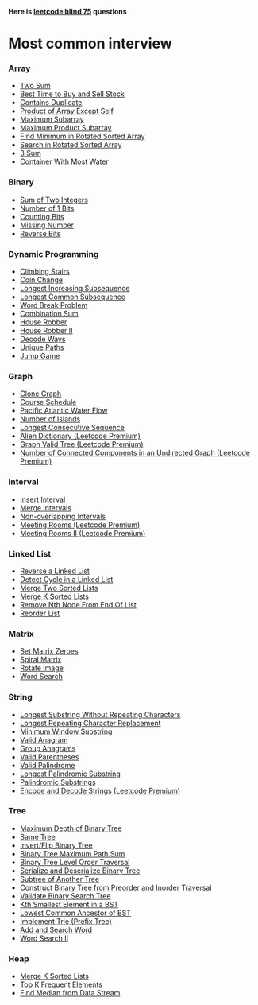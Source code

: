**Here is [leetcode blind 75](https://leetcode.com/discuss/general-discussion/460599/blind-75-leetcode-questions
) questions**

# Most common interview


### Array ###
* [Two Sum](https://github.com/h4hany/proplem-solving-study/blob/master/interview/leetcode%2075/array/1.%20Two%20Sum.rb)
* [Best Time to Buy and Sell Stock](https://github.com/h4hany/proplem-solving-study/blob/master/interview/leetcode%2075/array/11.%20Container%20With%20Most%20Water.rb)
* [Contains Duplicate](https://github.com/h4hany/proplem-solving-study/blob/master/interview/leetcode%2075/array/217.%20Contains%20Duplicate.rb)
* [Product of Array Except Self](https://github.com/h4hany/proplem-solving-study/blob/master/interview/leetcode%2075/array/238.%20Product%20of%20Array%20Except%20Self.rb)
* [Maximum Subarray](https://github.com/h4hany/proplem-solving-study/blob/master/interview/leetcode%2075/array/53.%20Maximum%20Subarray.rb) 
* [Maximum Product Subarray](https://github.com/h4hany/proplem-solving-study/blob/master/interview/leetcode%2075/array/152.%20Maximum%20Product%20Subarray.rb)
* [Find Minimum in Rotated Sorted Array](https://github.com/h4hany/proplem-solving-study/blob/master/interview/leetcode%2075/array/153.%20Find%20Minimum%20in%20Rotated%20Sorted%20Array.rb)
* [Search in Rotated Sorted Array](https://github.com/h4hany/proplem-solving-study/blob/master/interview/leetcode%2075/array/33.%20Search%20in%20Rotated%20Sorted%20Array.rb)
* [3 Sum](https://github.com/h4hany/proplem-solving-study/blob/master/interview/leetcode%2075/array/15.%203Sum.rb)
* [Container With Most Water](https://github.com/h4hany/proplem-solving-study/blob/master/interview/leetcode%2075/array/11.%20Container%20With%20Most%20Water.rb)
### Binary 
* [Sum of Two Integers]()
* [Number of 1 Bits]()
* [Counting Bits]()
* [Missing Number]()
* [Reverse Bits]()
### Dynamic Programming 
* [Climbing Stairs]()
* [Coin Change]()
* [Longest Increasing Subsequence]()
* [Longest Common Subsequence]()
* [Word Break Problem]()
* [Combination Sum]()
* [House Robber]()
* [House Robber II]()
* [Decode Ways]()
* [Unique Paths]()
* [Jump Game]()

### Graph 
* [Clone Graph]()
* [Course Schedule]()
* [Pacific Atlantic Water Flow]()
* [Number of Islands]()
* [Longest Consecutive Sequence]()
* [Alien Dictionary (Leetcode Premium)]()
* [Graph Valid Tree (Leetcode Premium)]()
* [Number of Connected Components in an Undirected Graph (Leetcode Premium)]()

### Interval

* [Insert Interval]()
* [Merge Intervals]()
* [Non-overlapping Intervals]()
* [Meeting Rooms (Leetcode Premium)]()
* [Meeting Rooms II (Leetcode Premium)]()

### Linked List

* [Reverse a Linked List]()
* [Detect Cycle in a Linked List]()
* [Merge Two Sorted Lists]()
* [Merge K Sorted Lists]()
* [Remove Nth Node From End Of List]()
* [Reorder List]()

### Matrix

* [Set Matrix Zeroes]()
* [Spiral Matrix]()
* [Rotate Image]()
* [Word Search]()

### String

* [Longest Substring Without Repeating Characters]()
* [Longest Repeating Character Replacement]()
* [Minimum Window Substring]()
* [Valid Anagram]()
* [Group Anagrams]()
* [Valid Parentheses]()
* [Valid Palindrome]()
* [Longest Palindromic Substring]()
* [Palindromic Substrings]()
* [Encode and Decode Strings (Leetcode Premium)]()

### Tree

* [Maximum Depth of Binary Tree]()
* [Same Tree]()
* [Invert/Flip Binary Tree]()
* [Binary Tree Maximum Path Sum]()
* [Binary Tree Level Order Traversal]()
* [Serialize and Deserialize Binary Tree]()
* [Subtree of Another Tree]()
* [Construct Binary Tree from Preorder and Inorder Traversal]()
* [Validate Binary Search Tree]()
* [Kth Smallest Element in a BST]()
* [Lowest Common Ancestor of BST]()
* [Implement Trie (Prefix Tree)]()
* [Add and Search Word]()
* [Word Search II]()

### Heap

* [Merge K Sorted Lists]()
* [Top K Frequent Elements]()
* [Find Median from Data Stream]()
